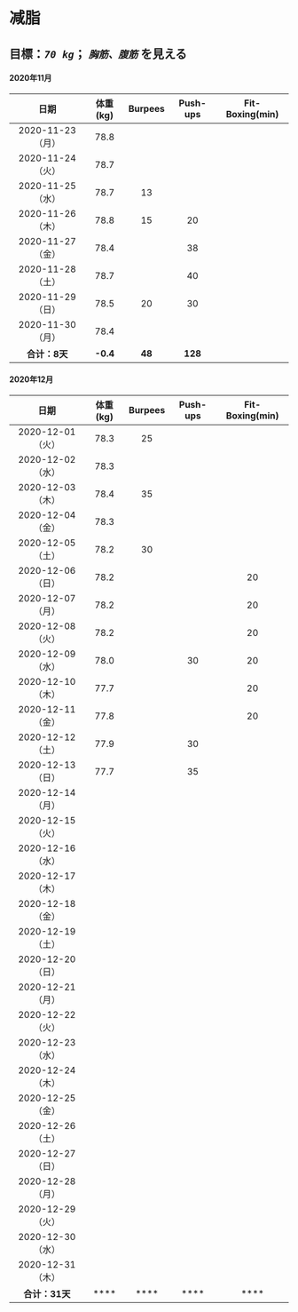 # 减脂

## 目標：*`70 kg`*； *`胸筋、腹筋`* を見える 

#### 2020年11月
| 日期 | 体重(kg) | Burpees | Push-ups | Fit-Boxing(min) |
| :-: | :-: | :-: | :-: | :-: |
| 2020-11-23 （月） | 78.8 |    |    |    |
| 2020-11-24 （火） | 78.7 |    |    |    |
| 2020-11-25 （水） | 78.7 | 13 |    |    |
| 2020-11-26 （木） | 78.8 | 15 | 20 |    |
| 2020-11-27 （金） | 78.4 |    | 38 |    |
| 2020-11-28 （土） | 78.7 |    | 40 |    |
| 2020-11-29 （日） | 78.5 | 20 | 30 |    |
| 2020-11-30 （月） | 78.4 |    |    |    |
| **合计：8天** | **-0.4** | **48** | **128** |    |

#### 2020年12月
| 日期 | 体重(kg) | Burpees | Push-ups | Fit-Boxing(min) |
| :-: | :-: | :-: | :-: | :-: |
| 2020-12-01 （火） | 78.3 | 25 |    |    |
| 2020-12-02 （水） | 78.3 |    |    |    |
| 2020-12-03 （木） | 78.4 | 35 |    |    |
| 2020-12-04 （金） | 78.3 |    |    |    |
| 2020-12-05 （土） | 78.2 | 30 |    |    |
| 2020-12-06 （日） | 78.2 |    |    | 20 |
| 2020-12-07 （月） | 78.2 |    |    | 20 |
| 2020-12-08 （火） | 78.2 |    |    | 20 |
| 2020-12-09 （水） | 78.0 |    | 30 | 20 |
| 2020-12-10 （木） | 77.7 |    |    | 20 |
| 2020-12-11 （金） | 77.8 |    |    | 20 |
| 2020-12-12 （土） | 77.9 |    | 30 |    |
| 2020-12-13 （日） | 77.7 |    | 35 |    |
| 2020-12-14 （月） |      |    |    |    |
| 2020-12-15 （火） |      |    |    |    |
| 2020-12-16 （水） |      |    |    |    |
| 2020-12-17 （木） |      |    |    |    |
| 2020-12-18 （金） |      |    |    |    |
| 2020-12-19 （土） |      |    |    |    |
| 2020-12-20 （日） |      |    |    |    |
| 2020-12-21 （月） |      |    |    |    |
| 2020-12-22 （火） |      |    |    |    |
| 2020-12-23 （水） |      |    |    |    |
| 2020-12-24 （木） |      |    |    |    |
| 2020-12-25 （金） |      |    |    |    |
| 2020-12-26 （土） |      |    |    |    |
| 2020-12-27 （日） |      |    |    |    |
| 2020-12-28 （月） |      |    |    |    |
| 2020-12-29 （火） |      |    |    |    |
| 2020-12-30 （水） |      |    |    |    |
| 2020-12-31 （木） |      |    |    |    |
| **合计：31天** | **** | **** | **** | **** |
